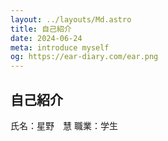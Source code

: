 ```yaml
---
layout: ../layouts/Md.astro
title: 自己紹介
date: 2024-06-24
meta: introduce myself
og: https://ear-diary.com/ear.png
---
```

## 自己紹介
氏名：星野　慧
職業：学生
